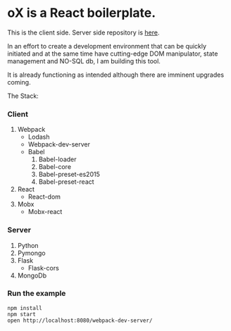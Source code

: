 oX is a React boilerplate.
=====================

This is the client side. Server side repository is [here](https://github.com/Hookkid/oXserver "oXserver").

In an effort to create a development environment that can be quickly initiated and at the same time have cutting-edge DOM manipulator, state management and NO-SQL db, I am building this tool.

It is already functioning as intended although there are imminent upgrades coming.

The Stack:

### Client
1. Webpack
	- Lodash
	- Webpack-dev-server 
	- Babel
		1. Babel-loader
		2. Babel-core
		3. Babel-preset-es2015
		4. Babel-preset-react
2. React
	- React-dom
3. Mobx
	- Mobx-react

### Server
1. Python
2. Pymongo
3. Flask
	- Flask-cors
4. MongoDb


### Run the example

```
npm install
npm start
open http://localhost:8080/webpack-dev-server/
```